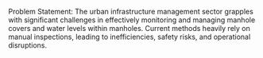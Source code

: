 Problem Statement:
The urban infrastructure management sector grapples with significant challenges in effectively monitoring and managing manhole covers and water levels within manholes. Current methods heavily rely on manual inspections, leading to inefficiencies, safety risks, and operational disruptions.
